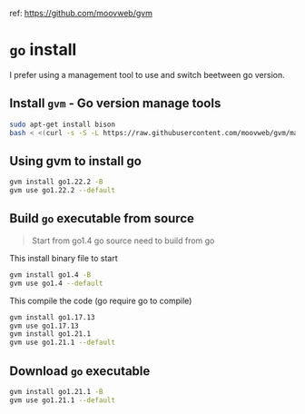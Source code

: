 ref: https://github.com/moovweb/gvm

# `go` install

I prefer using a management tool to use and switch beetween go version.

## Install `gvm` - Go version manage tools

```sh
sudo apt-get install bison
bash < <(curl -s -S -L https://raw.githubusercontent.com/moovweb/gvm/master/binscripts/gvm-installer)
```

## Using gvm to install go

```sh
gvm install go1.22.2 -B
gvm use go1.22.2 --default
```

## Build `go` executable from source

> Start from go1.4 go source need to build from go

This install binary file to start

```sh
gvm install go1.4 -B
gvm use go1.4 --default
```

This compile the code (go require go to compile)
```sh
gvm install go1.17.13
gvm use go1.17.13
gvm install go1.21.1
gvm use go1.21.1 --default
```

## Download `go` executable

```sh
gvm install go1.21.1 -B
gvm use go1.21.1 --default
```
